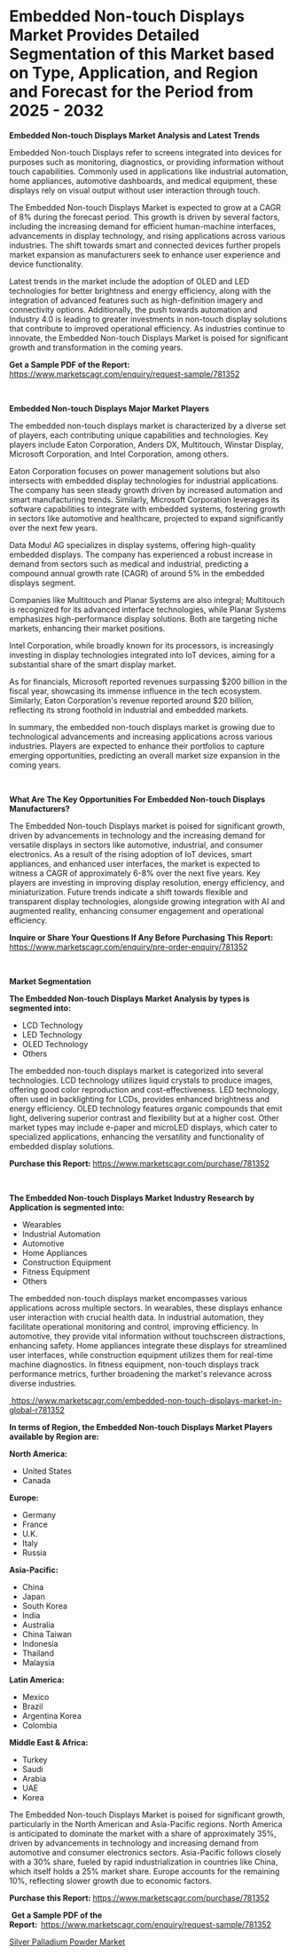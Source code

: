 <p><h1>Embedded Non-touch Displays Market Provides Detailed Segmentation of this Market based on Type, Application, and Region and Forecast for the Period from 2025 - 2032</h1></p><p><strong>Embedded Non-touch Displays Market Analysis and Latest Trends</strong></p>
<p><p>Embedded Non-touch Displays refer to screens integrated into devices for purposes such as monitoring, diagnostics, or providing information without touch capabilities. Commonly used in applications like industrial automation, home appliances, automotive dashboards, and medical equipment, these displays rely on visual output without user interaction through touch.</p><p>The Embedded Non-touch Displays Market is expected to grow at a CAGR of 8% during the forecast period. This growth is driven by several factors, including the increasing demand for efficient human-machine interfaces, advancements in display technology, and rising applications across various industries. The shift towards smart and connected devices further propels market expansion as manufacturers seek to enhance user experience and device functionality.</p><p>Latest trends in the market include the adoption of OLED and LED technologies for better brightness and energy efficiency, along with the integration of advanced features such as high-definition imagery and connectivity options. Additionally, the push towards automation and Industry 4.0 is leading to greater investments in non-touch display solutions that contribute to improved operational efficiency. As industries continue to innovate, the Embedded Non-touch Displays Market is poised for significant growth and transformation in the coming years.</p></p>
<p><strong>Get a Sample PDF of the Report:&nbsp;</strong> <a href="https://www.marketscagr.com/enquiry/request-sample/781352?utm_campaign=3135&utm_medium=2&utm_source=Github&utm_content=ia&utm_term=26032025&utm_id=embedded-non-touch-displays">https://www.marketscagr.com/enquiry/request-sample/781352</a></p>
<p>&nbsp;</p>
<p><strong>Embedded Non-touch Displays Major Market Players</strong></p>
<p><p>The embedded non-touch displays market is characterized by a diverse set of players, each contributing unique capabilities and technologies. Key players include Eaton Corporation, Anders DX, Multitouch, Winstar Display, Microsoft Corporation, and Intel Corporation, among others. </p><p>Eaton Corporation focuses on power management solutions but also intersects with embedded display technologies for industrial applications. The company has seen steady growth driven by increased automation and smart manufacturing trends. Similarly, Microsoft Corporation leverages its software capabilities to integrate with embedded systems, fostering growth in sectors like automotive and healthcare, projected to expand significantly over the next few years.</p><p>Data Modul AG specializes in display systems, offering high-quality embedded displays. The company has experienced a robust increase in demand from sectors such as medical and industrial, predicting a compound annual growth rate (CAGR) of around 5% in the embedded displays segment.</p><p>Companies like Multitouch and Planar Systems are also integral; Multitouch is recognized for its advanced interface technologies, while Planar Systems emphasizes high-performance display solutions. Both are targeting niche markets, enhancing their market positions.</p><p>Intel Corporation, while broadly known for its processors, is increasingly investing in display technologies integrated into IoT devices, aiming for a substantial share of the smart display market. </p><p>As for financials, Microsoft reported revenues surpassing $200 billion in the fiscal year, showcasing its immense influence in the tech ecosystem. Similarly, Eaton Corporation's revenue reported around $20 billion, reflecting its strong foothold in industrial and embedded markets.</p><p>In summary, the embedded non-touch displays market is growing due to technological advancements and increasing applications across various industries. Players are expected to enhance their portfolios to capture emerging opportunities, predicting an overall market size expansion in the coming years.</p></p>
<p>&nbsp;</p>
<p><strong>What Are The Key Opportunities For Embedded Non-touch Displays Manufacturers?</strong></p>
<p><p>The Embedded Non-touch Displays market is poised for significant growth, driven by advancements in technology and the increasing demand for versatile displays in sectors like automotive, industrial, and consumer electronics. As a result of the rising adoption of IoT devices, smart appliances, and enhanced user interfaces, the market is expected to witness a CAGR of approximately 6-8% over the next five years. Key players are investing in improving display resolution, energy efficiency, and miniaturization. Future trends indicate a shift towards flexible and transparent display technologies, alongside growing integration with AI and augmented reality, enhancing consumer engagement and operational efficiency.</p></p>
<p><strong>Inquire or Share Your Questions If Any Before Purchasing This Report:</strong> <a href="https://www.marketscagr.com/enquiry/pre-order-enquiry/781352?utm_campaign=3135&utm_medium=2&utm_source=Github&utm_content=ia&utm_term=26032025&utm_id=embedded-non-touch-displays">https://www.marketscagr.com/enquiry/pre-order-enquiry/781352</a></p>
<p>&nbsp;</p>
<p><strong>Market Segmentation</strong></p>
<p><strong>The Embedded Non-touch Displays Market Analysis by types is segmented into:</strong></p>
<p><ul><li>LCD Technology</li><li>LED Technology</li><li>OLED Technology</li><li>Others</li></ul></p>
<p><p>The embedded non-touch displays market is categorized into several technologies. LCD technology utilizes liquid crystals to produce images, offering good color reproduction and cost-effectiveness. LED technology, often used in backlighting for LCDs, provides enhanced brightness and energy efficiency. OLED technology features organic compounds that emit light, delivering superior contrast and flexibility but at a higher cost. Other market types may include e-paper and microLED displays, which cater to specialized applications, enhancing the versatility and functionality of embedded display solutions.</p></p>
<p><strong>Purchase this Report:&nbsp;</strong><a href="https://www.marketscagr.com/purchase/781352?utm_campaign=3135&utm_medium=2&utm_source=Github&utm_content=ia&utm_term=26032025&utm_id=embedded-non-touch-displays">https://www.marketscagr.com/purchase/781352</a></p>
<p>&nbsp;</p>
<p><strong>The Embedded Non-touch Displays Market Industry Research by Application is segmented into:</strong></p>
<p><ul><li>Wearables</li><li>Industrial Automation</li><li>Automotive</li><li>Home Appliances</li><li>Construction Equipment</li><li>Fitness Equipment</li><li>Others</li></ul></p>
<p><p>The embedded non-touch displays market encompasses various applications across multiple sectors. In wearables, these displays enhance user interaction with crucial health data. In industrial automation, they facilitate operational monitoring and control, improving efficiency. In automotive, they provide vital information without touchscreen distractions, enhancing safety. Home appliances integrate these displays for streamlined user interfaces, while construction equipment utilizes them for real-time machine diagnostics. In fitness equipment, non-touch displays track performance metrics, further broadening the market's relevance across diverse industries.</p></p>
<p><a href="https://www.marketscagr.com/embedded-non-touch-displays-market-in-global-r781352?utm_campaign=3135&utm_medium=2&utm_source=Github&utm_content=ia&utm_term=26032025&utm_id=embedded-non-touch-displays">&nbsp;https://www.marketscagr.com/embedded-non-touch-displays-market-in-global-r781352</a></p>
<p><strong>In terms of Region, the Embedded Non-touch Displays Market Players available by Region are:</strong></p>
<p>
    <p> <strong> North America: </strong>
        <ul>
            <li>United States</li>
            <li>Canada</li>
        </ul>
        </p> 
    <p> <strong> Europe: </strong>
        <ul>
            <li>Germany</li>
            <li>France</li>
            <li>U.K.</li>
            <li>Italy</li>
            <li>Russia</li>
        </ul>
        </p> 
    <p> <strong> Asia-Pacific: </strong>
        <ul>
            <li>China</li>
            <li>Japan</li>
            <li>South Korea</li>
            <li>India</li>
            <li>Australia</li>
            <li>China Taiwan</li>
            <li>Indonesia</li>
            <li>Thailand</li>
            <li>Malaysia</li>
        </ul>
        </p> 
    <p> <strong> Latin America: </strong>
        <ul>
            <li>Mexico</li>
            <li>Brazil</li>
            <li>Argentina Korea</li>
            <li>Colombia</li>
        </ul>
        </p> 
    <p> <strong> Middle East & Africa: </strong>
        <ul>
            <li>Turkey</li>
            <li>Saudi</li>
            <li>Arabia</li>
            <li>UAE</li>
            <li>Korea</li>
        </ul>
    </p>
    </p>
<p><p>The Embedded Non-touch Displays Market is poised for significant growth, particularly in the North American and Asia-Pacific regions. North America is anticipated to dominate the market with a share of approximately 35%, driven by advancements in technology and increasing demand from automotive and consumer electronics sectors. Asia-Pacific follows closely with a 30% share, fueled by rapid industrialization in countries like China, which itself holds a 25% market share. Europe accounts for the remaining 10%, reflecting slower growth due to economic factors.</p></p>
<p><strong>Purchase this Report: </strong><a href="https://www.marketscagr.com/purchase/781352?utm_campaign=3135&utm_medium=2&utm_source=Github&utm_content=ia&utm_term=26032025&utm_id=embedded-non-touch-displays">https://www.marketscagr.com/purchase/781352</a></p>
<p>&nbsp;<strong>Get a Sample PDF of the Report:&nbsp;&nbsp;</strong><a href="https://www.marketscagr.com/enquiry/request-sample/781352?utm_campaign=3135&utm_medium=2&utm_source=Github&utm_content=ia&utm_term=26032025&utm_id=embedded-non-touch-displays">https://www.marketscagr.com/enquiry/request-sample/781352</a></p>
<p><strong></strong></p>
<p><p><a href="https://github.com/zitanebeibit9/Market-Research-Report-List-1/blob/main/silver-palladium-powder-market.md?utm_campaign=3135&utm_medium=2&utm_source=Github&utm_content=ia&utm_term=26032025&utm_id=embedded-non-touch-displays">Silver Palladium Powder Market</a></p></p>